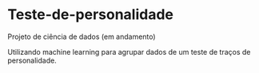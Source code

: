 # Teste-de-personalidade
Projeto de ciência de dados (em andamento)

  Utilizando machine learning para agrupar dados de um teste de traços de personalidade.
